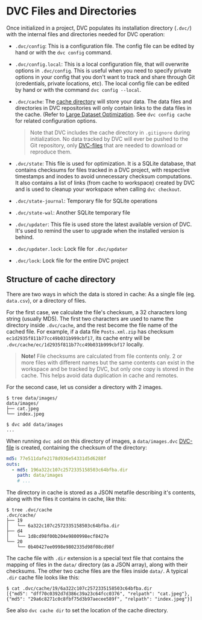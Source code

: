 # DVC Files and Directories

Once initialized in a <abbr>project</abbr>, DVC populates its installation
directory (`.dvc/`) with the internal files and directories needed for DVC
operation:

- `.dvc/config`: This is a configuration file. The config file can be edited by
  hand or with the `dvc config` command.

- `.dvc/config.local`: This is a local configuration file, that will overwrite
  options in `.dvc/config`. This is useful when you need to specify private
  options in your config that you don't want to track and share through Git
  (credentials, private locations, etc). The local config file can be edited by
  hand or with the command `dvc config --local`.

- `.dvc/cache`: The [cache directory](#structure-of-cache-directory) will store
  your data. The data files and directories in <abbr>DVC repositories</abbr>
  will only contain links to the data files in the cache. (Refer to
  [Large Dataset Optimization](/docs/user-guide/large-dataset-optimization). See
  `dvc config cache` for related configuration options.

  > Note that DVC includes the cache directory in `.gitignore` during
  > initialization. No data tracked by DVC will ever be pushed to the Git
  > repository, only [DVC-files](/doc/user-guide/dvc-file-format) that are
  > needed to download or reproduce them.

- `.dvc/state`: This file is used for optimization. It is a SQLite database,
  that contains checksums for files tracked in a DVC project, with respective
  timestamps and inodes to avoid unnecessary checksum computations. It also
  contains a list of links (from cache to <abbr>workspace</abbr>) created by DVC
  and is used to cleanup your workspace when calling `dvc checkout`.

- `.dvc/state-journal`: Temporary file for SQLite operations

- `.dvc/state-wal`: Another SQLite temporary file

- `.dvc/updater`: This file is used store the latest available version of DVC.
  It's used to remind the user to upgrade when the installed version is behind.

- `.dvc/updater.lock`: Lock file for `.dvc/updater`

- `.dvc/lock`: Lock file for the entire DVC project

## Structure of cache directory

There are two ways in which the data is stored in <abbr>cache</abbr>: As a
single file (eg. `data.csv`), or a directory of files.

For the first case, we calculate the file's checksum, a 32 characters long
string (usually MD5). The first two characters are used to name the directory
inside `.dvc/cache`, and the rest become the file name of the cached file. For
example, if a data file `Posts.xml.zip` has checksum
`ec1d2935f811b77cc49b031b999cbf17`, its cache entry will be
`.dvc/cache/ec/1d2935f811b77cc49b031b999cbf17` locally.

> **Note!** File checksums are calculated from file contents only. 2 or more
> files with different names but the same contents can exist in the workspace
> and be tracked by DVC, but only one copy is stored in the cache. This helps
> avoid data duplication in cache and remotes.

For the second case, let us consider a directory with 2 images.

```dvc
$ tree data/images/
data/images/
├── cat.jpeg
└── index.jpeg

$ dvc add data/images
...
```

When running `dvc add` on this directory of images, a `data/images.dvc`
[DVC-file](/doc/user-guide/dvc-file-format) is created, containing the checksum
of the directory:

```yaml
md5: 77e511dafe2178d936e54331d5d6288f
outs:
  - md5: 196a322c107c2572335158503c64bfba.dir
    path: data/images
    # ...
```

The directory in cache is stored as a JSON metafile describing it's contents,
along with the files it contains in cache, like this:

```dvc
$ tree .dvc/cache
.dvc/cache/
├── 19
│   └── 6a322c107c2572335158503c64bfba.dir
├── d4
│   └── 1d8cd98f00b204e9800998ecf8427e
└── 20
    └── 0b40427ee0998e9802335d98f08cd98f
```

The cache file with `.dir` extension is a special text file that contains the
mapping of files in the `data/` directory (as a JSON array), along with their
checksums. The other two cache files are the files inside `data/`. A typical
`.dir` cache file looks like this:

```dvc
$ cat .dvc/cache/19/6a322c107c2572335158503c64bfba.dir
[{"md5": "dff70c0392d7d386c39a23c64fcc0376", "relpath": "cat.jpeg"},
{"md5": "29a6c8271c0c8fbf75d3b97aecee589f", "relpath": "index.jpeg"}]
```

See also `dvc cache dir` to set the location of the cache directory.
